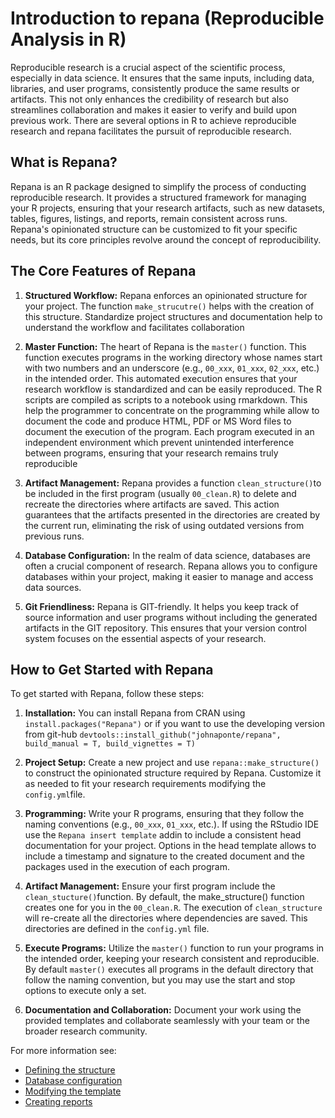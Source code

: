 # Introduction to repana (Reproducible Analysis in R)

Reproducible research is a crucial aspect of the scientific process, especially in data science. It ensures that the same inputs, including data, libraries, and user programs, consistently produce the same results or artifacts. This not only enhances the credibility of research but also streamlines collaboration and makes it easier to verify and build upon previous work. There are several options in R to achieve reproducible research and repana facilitates the pursuit of reproducible research.

## What is Repana?

Repana is an R package designed to simplify the process of conducting reproducible research. It provides a structured framework for managing your R projects, ensuring that your research artifacts, such as new datasets, tables, figures, listings, and reports, remain consistent across runs. Repana's opinionated structure can be customized to fit your specific needs, but its core principles revolve around the concept of reproducibility.

## The Core Features of Repana

1. **Structured Workflow:**
   Repana enforces an opinionated structure for your project. The function `make_strucutre()` helps with the creation of this structure. Standardize project structures and documentation help to understand the workflow and facilitates collaboration
   
2. **Master Function:**
   The heart of Repana is the `master()` function. This function executes programs in the working directory whose names start with two numbers and an underscore (e.g., `00_xxx`, `01_xxx`, `02_xxx`, etc.) in the intended order. This automated execution ensures that your research workflow is standardized and can be easily reproduced. The R scripts are compiled as scripts to a notebook using rmarkdown. This help the programmer to concentrate on the programming while allow to document the code and produce HTML, PDF or MS Word files to document the execution of the program. Each program executed in an independent environment which prevent unintended interference between programs, ensuring that your research remains truly reproducible

3. **Artifact Management:**
   Repana provides a function `clean_structure()`to be included in the first program (usually `00_clean.R`) to delete and recreate the directories where artifacts are saved. This action guarantees that the artifacts presented in the directories are created by the current run, eliminating the risk of using outdated versions from previous runs.

5. **Database Configuration:**
   In the realm of data science, databases are often a crucial component of research. Repana allows you to configure databases within your project, making it easier to manage and access data sources.

6. **Git Friendliness:**
   Repana is GIT-friendly. It helps you keep track of source information and user programs without including the generated artifacts in the GIT repository. This ensures that your version control system focuses on the essential aspects of your research.

## How to Get Started with Repana

To get started with Repana, follow these steps:

1. **Installation:** You can install Repana from CRAN using `install.packages("Repana")` or if you want to use the developing version from git-hub
`devtools::install_github("johnaponte/repana", build_manual = T, build_vignettes = T)`

2. **Project Setup:** Create a new project and use `repana::make_structure()` to construct the opinionated structure required by Repana. Customize it as needed to fit your research requirements modifying the `config.yml`file.

3. **Programming:** Write your R programs, ensuring that they follow the naming conventions (e.g., `00_xxx`, `01_xxx`, etc.). If using the RStudio IDE use the `Repana insert template` addin to include a consistent head documentation for your project. Options in the head template allows to include a timestamp and signature to the created document and the packages used in the execution of each program.

4. **Artifact Management:** Ensure your first program include the  `clean_stucture()`function. By default, the make_structure() function creates one for you in the `00_clean.R`. The execution of `clean_structure` will re-create all the directories where dependencies are saved. This directories are defined in the `config.yml` file.

5. **Execute Programs:** Utilize the `master()` function to run your programs in the intended order, keeping your research consistent and reproducible. By default `master()` executes all programs in the default directory that follow the naming convention, but you may use the start and stop options to execute only a set.

6. **Documentation and Collaboration:** Document your work using the provided templates and collaborate seamlessly with your team or the broader research community.

For more information see:

- [Defining the structure](https://johnaponte.github.io/repana/articles/structure.html)
- [Database configuration](https://johnaponte.github.io/repana/articles/database.html)
- [Modifying the template](https://johnaponte.github.io/repana/articles/template.html)
- [Creating reports](https://johnaponte.github.io/repana/articles/reports.html)
